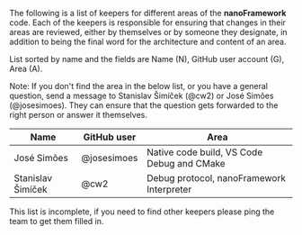 The following is a list of keepers for different areas of the **nanoFramework** code. 
Each of the keepers is responsible for ensuring that changes in their areas 
are reviewed, either by themselves or by someone they designate, in 
addition to being the final word for the architecture and content of an area.

List sorted by name and the fields are Name (N), GitHub user account (G), 
Area (A).

Note: If you don't find the area in the below list, or you have a general 
question, send a message to Stanislav Šimíček (@cw2) or José Simões
(@josesimoes). They can ensure that the question gets forwarded to the
right person or answer it themselves.  

| Name | GitHub user | Area |
| --- | --- | --- |
| José Simões | @josesimoes | Native code build, VS Code Debug and CMake |
| Stanislav Šimíček | @cw2 | Debug protocol, nanoFramework Interpreter |

This list is incomplete, if you need to find other keepers please ping the team to get them filled in.
